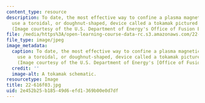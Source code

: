 ```yaml
---
content_type: resource
description: To date, the most effective way to confine a plasma magnetically is to
  use a toroidal, or doughnut-shaped, device called a tokamak pictured in this schematic.
  (Image courtesy of the U.S. Department of Energy's Office of Fusion Energy Sciences.)
file: /media/https%3A/open-learning-course-data-rc.s3.amazonaws.com/22-616-plasma-transport-theory-fall-2003/2e452b25b18549d6efd1369b00e0d7df_22-616f03.jpg
file_type: image/jpeg
image_metadata:
  caption: To date, the most effective way to confine a plasma magnetically is to
    use a toroidal, or doughnut-shaped, device called a tokamak pictured in this schematic.
    (Image courtesy of the U.S. Department of Energy's [Office of Fusion Energy Sciences](http://science.energy.gov/fes/).)
  credit: ''
  image-alt: A tokamak schematic.
resourcetype: Image
title: 22-616f03.jpg
uid: 2e452b25-b185-49d6-efd1-369b00e0d7df
---
```

